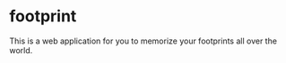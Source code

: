 footprint
=========

This is a web application for you to memorize your footprints all over the world.
